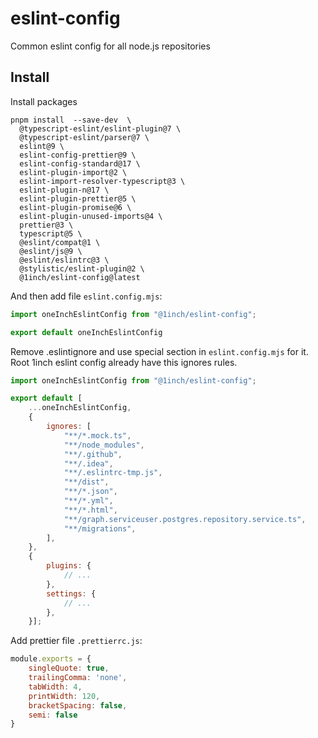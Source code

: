 # eslint-config

Common eslint config for all node.js repositories

## Install

Install packages
```shell
pnpm install  --save-dev  \
  @typescript-eslint/eslint-plugin@7 \
  @typescript-eslint/parser@7 \
  eslint@9 \
  eslint-config-prettier@9 \
  eslint-config-standard@17 \
  eslint-plugin-import@2 \
  eslint-import-resolver-typescript@3 \
  eslint-plugin-n@17 \
  eslint-plugin-prettier@5 \
  eslint-plugin-promise@6 \
  eslint-plugin-unused-imports@4 \
  prettier@3 \
  typescript@5 \
  @eslint/compat@1 \
  @eslint/js@9 \
  @eslint/eslintrc@3 \
  @stylistic/eslint-plugin@2 \
  @1inch/eslint-config@latest
```

And then add file `eslint.config.mjs`:
```javascript
import oneInchEslintConfig from "@1inch/eslint-config";

export default oneInchEslintConfig
```

Remove .eslintignore and use special section in `eslint.config.mjs` for it. Root 1inch eslint config already have this ignores rules.
```javascript
import oneInchEslintConfig from "@1inch/eslint-config";

export default [
    ...oneInchEslintConfig,
    {
        ignores: [
            "**/*.mock.ts",
            "**/node_modules",
            "**/.github",
            "**/.idea",
            "**/.eslintrc-tmp.js",
            "**/dist",
            "**/*.json",
            "**/*.yml",
            "**/*.html",
            "**/graph.serviceuser.postgres.repository.service.ts",
            "**/migrations",
        ],
    },
    {
        plugins: {
            // ...
        },
        settings: {
            // ...
        },
    }];
```

Add prettier file `.prettierrc.js`:
```js
module.exports = {
    singleQuote: true,
    trailingComma: 'none',
    tabWidth: 4,
    printWidth: 120,
    bracketSpacing: false,
    semi: false
}
```